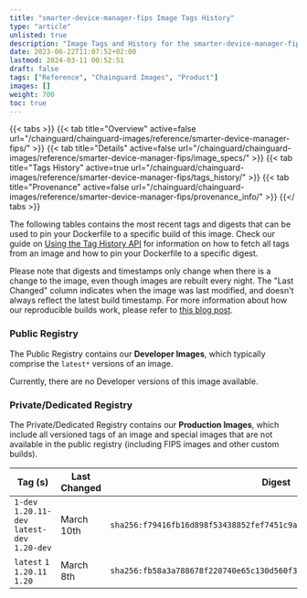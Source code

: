 ```yaml
---
title: "smarter-device-manager-fips Image Tags History"
type: "article"
unlisted: true
description: "Image Tags and History for the smarter-device-manager-fips Chainguard Image"
date: 2023-06-22T11:07:52+02:00
lastmod: 2024-03-11 00:52:51
draft: false
tags: ["Reference", "Chainguard Images", "Product"]
images: []
weight: 700
toc: true
---
```


{{< tabs >}}
{{< tab title="Overview" active=false url="/chainguard/chainguard-images/reference/smarter-device-manager-fips/" >}}
{{< tab title="Details" active=false url="/chainguard/chainguard-images/reference/smarter-device-manager-fips/image_specs/" >}}
{{< tab title="Tags History" active=true url="/chainguard/chainguard-images/reference/smarter-device-manager-fips/tags_history/" >}}
{{< tab title="Provenance" active=false url="/chainguard/chainguard-images/reference/smarter-device-manager-fips/provenance_info/" >}}
{{</ tabs >}}

The following tables contains the most recent tags and digests that can be used to pin your Dockerfile to a specific build of this image. Check our guide on [Using the Tag History API](/chainguard/chainguard-images/using-the-tag-history-api/) for information on how to fetch all tags from an image and how to pin your Dockerfile to a specific digest.

Please note that digests and timestamps only change when there is a change to the image, even though images are rebuilt every night. The "Last Changed" column indicates when the image was last modified, and doesn't always reflect the latest build timestamp. For more information about how our reproducible builds work, please refer to [this blog post](https://www.chainguard.dev/unchained/reproducing-chainguards-reproducible-image-builds).

### Public Registry
The Public Registry contains our **Developer Images**, which typically comprise the `latest*` versions of an image.

Currently, there are no Developer versions of this image available.

### Private/Dedicated Registry
The Private/Dedicated Registry contains our **Production Images**, which include all versioned tags of an image and special images that are not available in the public registry (including FIPS images and other custom builds).

| Tag (s)                                        | Last Changed | Digest                                                                    |
|------------------------------------------------|--------------|---------------------------------------------------------------------------|
|  `1-dev` `1.20.11-dev` `latest-dev` `1.20-dev` | March 10th   | `sha256:f79416fb16d898f53438852fef7451c9a14192e9b2b8517370b955a613727ba5` |
|  `latest` `1` `1.20.11` `1.20`                 | March 8th    | `sha256:fb58a3a788678f220740e65c130d560f3da489e4f231108db23cad30b2e88893` |

